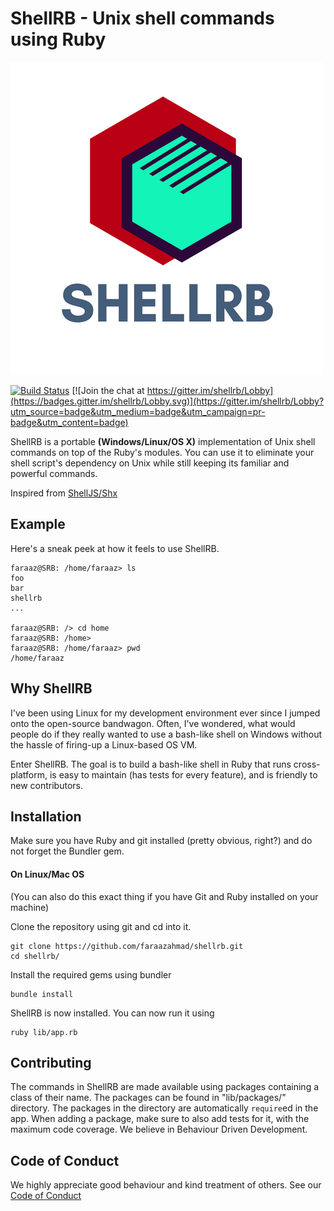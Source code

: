 # ShellRB - Unix shell commands using Ruby

![ShellRB](ShellRB.png)

[![Build Status](https://travis-ci.org/faraazahmad/shellrb.svg?branch=master)](https://travis-ci.org/faraazahmad/shellrb)
[![Join the chat at https://gitter.im/shellrb/Lobby](https://badges.gitter.im/shellrb/Lobby.svg)](https://gitter.im/shellrb/Lobby?utm_source=badge&utm_medium=badge&utm_campaign=pr-badge&utm_content=badge)

ShellRB is a portable **(Windows/Linux/OS X)** implementation of Unix shell commands on top of the Ruby's modules. You can use it to eliminate your shell script's dependency on Unix while still keeping its familiar and powerful commands.

Inspired from [ShellJS/Shx](https://github.com/shelljs/shx)

## Example
Here's a sneak peek at how it feels to use ShellRB.
```
faraaz@SRB: /home/faraaz> ls
foo
bar
shellrb
...

faraaz@SRB: /> cd home
faraaz@SRB: /home>
faraaz@SRB: /home/faraaz> pwd
/home/faraaz

```

## Why ShellRB
I've been using Linux for my development environment ever since I jumped onto the open-source bandwagon. Often, I've wondered, what would people do if they really wanted to use a bash-like shell on Windows without the hassle of firing-up a Linux-based OS VM.

Enter ShellRB. The goal is to build a bash-like shell in Ruby that runs cross-platform, is easy to maintain (has tests for every feature), and is friendly to new contributors.

## Installation
Make sure you have Ruby and git installed (pretty obvious, right?)
and do not forget the Bundler gem.
#### On Linux/Mac OS
(You can also do this exact thing if you have Git and Ruby installed on your machine)

Clone the repository using git and cd into it.
```
git clone https://github.com/faraazahmad/shellrb.git
cd shellrb/
```
Install the required gems using bundler
```
bundle install
```
ShellRB is now installed. You can now run it using
```
ruby lib/app.rb
```

## Contributing
The commands in ShellRB are made available using packages containing a class of their name. The packages can be found in "lib/packages/" directory. The packages in the directory are automatically ```require```ed in the app. When adding a package, make sure to also add tests for it, with the maximum code coverage. We believe in Behaviour Driven Development.

## Code of Conduct
We highly appreciate good behaviour and kind treatment of others. See our [Code of Conduct](CODE_OF_CONDUCT.md)

